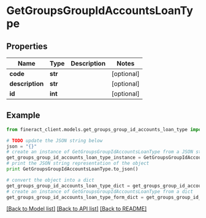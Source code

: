 # GetGroupsGroupIdAccountsLoanType


## Properties

Name | Type | Description | Notes
------------ | ------------- | ------------- | -------------
**code** | **str** |  | [optional] 
**description** | **str** |  | [optional] 
**id** | **int** |  | [optional] 

## Example

```python
from fineract_client.models.get_groups_group_id_accounts_loan_type import GetGroupsGroupIdAccountsLoanType

# TODO update the JSON string below
json = "{}"
# create an instance of GetGroupsGroupIdAccountsLoanType from a JSON string
get_groups_group_id_accounts_loan_type_instance = GetGroupsGroupIdAccountsLoanType.from_json(json)
# print the JSON string representation of the object
print GetGroupsGroupIdAccountsLoanType.to_json()

# convert the object into a dict
get_groups_group_id_accounts_loan_type_dict = get_groups_group_id_accounts_loan_type_instance.to_dict()
# create an instance of GetGroupsGroupIdAccountsLoanType from a dict
get_groups_group_id_accounts_loan_type_form_dict = get_groups_group_id_accounts_loan_type.from_dict(get_groups_group_id_accounts_loan_type_dict)
```
[[Back to Model list]](../README.md#documentation-for-models) [[Back to API list]](../README.md#documentation-for-api-endpoints) [[Back to README]](../README.md)


